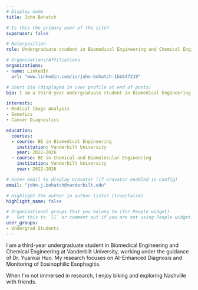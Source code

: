 ```yaml
---
# Display name
title: John Bohatch

# Is this the primary user of the site?
superuser: false

# Role/position
role: Undergraduate student in Biomedical Engineering and Chemical Engineering 

# Organizations/Affiliations
organizations:
- name: LinkedIn
  url: "www.linkedin.com/in/john-bohatch-1bb647219"

# Short bio (displayed in user profile at end of posts)
bio: I am a third-year undergraduate student in Biomedical Engineering and Chemical Engineering at Vanderbilt University, starting from September 2022. 

interests:
- Medical Image Analysis
- Genetics
- Cancer Diagnostics

education:
  courses:
  - course: BE in Biomedical Engineering
    institution: Vanderbilt University
    year: 2022-2026
  - course: BE in Chemical and Biomolecular Engineering
    institution: Vanderbilt University 
    year: 2022-2026

# Enter email to display Gravatar (if Gravatar enabled in Config)
email: "john.j.bohatch@vanderbilt.edu"

# Highlight the author in author lists? (true/false)
highlight_name: false

# Organizational groups that you belong to (for People widget)
#   Set this to `[]` or comment out if you are not using People widget.
user_groups:
- Undergrad Students
---
```


I am a third-year undergraduate student in Biomedical Engineering and Chemical Engineering at Vanderbilt University, working under the guidance of Dr. Yuankai Huo. My research focuses on AI-Enhanced Diagnosis and Monitoring of Eosinophilic Esophagitis.

When I'm not immersed in research, I enjoy biking and exploring Nashville with friends.
